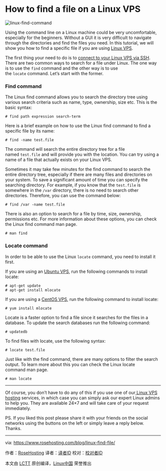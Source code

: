 How to find a file on a Linux VPS
============================================================

 ![linux-find-command](https://www.rosehosting.com/blog/wp-content/uploads/2016/09/linux-find-command.png) 

Using the command line on a Linux machine could be very uncomfortable, especially for the beginners. Without a GUI it is very difficult to navigate through the directories and find the files you need. In this tutorial, we will show you how to find a specific file if you are using [Linux VPS][1].

The first thing your need to do is to [connect to your Linux VPS via SSH][2]. There are two common ways to search for a file under Linux. The one way is to use the `find` command and the other way is to use the `locate` command. Let’s start with the former.

### Find command

The Linux find command allows you to search the directory tree using various search criteria such as name, type, ownership, size etc. This is the basic syntax:

```
# find path expression search-term
```

Here is a brief example on how to use the Linux find command to find a specific file by its name:

```
# find -name test.file
```

The command will search the entire directory tree for a file named `test.file` and will provide you with the location. You can try using a name of a file that actually exists on your Linux VPS.

Sometimes it may take few minutes for the find command to search the entire directory tree, especially if there are many files and directories on your system. To save a significant amount of time you can specify the searching directory. For example, if you know that the `test.file` is somewhere in the `/var` directory, there is no need to search other directories. Therefore, you can use the command below:

```
# find /var -name test.file
```

There is also an option to search for a file by time, size, ownership, permissions etc. For more information about these options, you can check the Linux find command man page.

```
# man find
```

### Locate command

In order to be able to use the Linux `locate` command, you need to install it first.

If you are using an [Ubuntu VPS][3], run the following commands to install locate:

```
# apt-get update
# apt-get install mlocate
```

If you are using a [CentOS VPS][4], run the following command to install locate:

```
# yum install mlocate
```

Locate is a faster option to find a file since it searches for the files in a database. To update the search databases run the following command:

```
# updatedb
```

To find files with locate, use the following syntax:

```
# locate test.file
```

Just like with the find command, there are many options to filter the search output. To learn more about this you can check the Linux locate command man page.

```
# man locate
```

* * *

Of course, you don’t have to do any of this if you use one of our[ Linux VPS hosting][5] services, in which case you can simply ask our expert Linux admins to help you. They are available 24×7 and will take care of your request immediately.

PS. If you liked this post please share it with your friends on the social networks using the buttons on the left or simply leave a reply below. Thanks.

--------------------------------------------------------------------------------

via: https://www.rosehosting.com/blog/linux-find-file/

作者：[RoseHosting][a]
译者：[译者ID](https://github.com/译者ID)
校对：[校对者ID](https://github.com/校对者ID)

本文由 [LCTT](https://github.com/LCTT/TranslateProject) 原创编译，[Linux中国](https://linux.cn/) 荣誉推出

[a]:https://www.rosehosting.com/blog/linux-find-file/
[1]:https://www.rosehosting.com/
[2]:https://www.rosehosting.com/blog/connect-to-your-linux-vps-via-ssh/
[3]:https://www.rosehosting.com/ubuntu-vps.html
[4]:https://www.rosehosting.com/centos-vps.html
[5]:https://www.rosehosting.com/linux-vps-hosting.html

